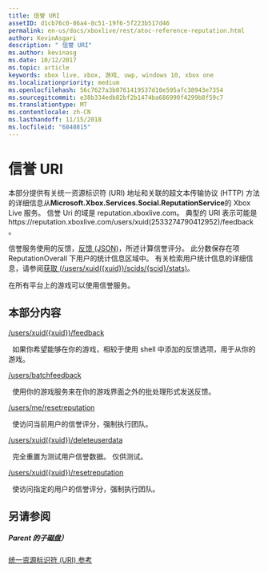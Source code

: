 ```yaml
---
title: 信誉 URI
assetID: d1cb76c0-86a4-8c51-19f6-5f223b517d46
permalink: en-us/docs/xboxlive/rest/atoc-reference-reputation.html
author: KevinAsgari
description: " 信誉 URI"
ms.author: kevinasg
ms.date: 10/12/2017
ms.topic: article
keywords: xbox live, xbox, 游戏, uwp, windows 10, xbox one
ms.localizationpriority: medium
ms.openlocfilehash: 56c7627a3b0761419537d10e595afc38943e7354
ms.sourcegitcommit: e38b334edb82bf2b1474ba686990f4299b8f59c7
ms.translationtype: MT
ms.contentlocale: zh-CN
ms.lasthandoff: 11/15/2018
ms.locfileid: "6848815"
---
```

# <a name="reputation-uris"></a>信誉 URI
 
本部分提供有关统一资源标识符 (URI) 地址和关联的超文本传输协议 (HTTP) 方法的详细信息从**Microsoft.Xbox.Services.Social.ReputationService**的 Xbox Live 服务。 信誉 Uri 的域是 reputation.xboxlive.com。 典型的 URI 表示可能是https://reputation.xboxlive.com/users/xuid(2533274790412952)/feedback。 
 
信誉服务使用的反馈，[反馈 (JSON)](../../json/json-feedback.md)，所述计算信誉评分。 此分数保存在项 ReputationOverall 下用户的统计信息区域中。 有关检索用户统计信息的详细信息，请参阅[获取 (/users/xuid({xuid})/scids/{scid}/stats)](../userstats/uri-usersxuidscidsscidstatsget.md)。 
 
在所有平台上的游戏可以使用信誉服务。
 
<a id="ID4EMB"></a>

 
## <a name="in-this-section"></a>本部分内容

[/users/xuid({xuid})/feedback](uri-reputationusersxuidfeedback.md)

&nbsp;&nbsp;如果你希望能够在你的游戏，相较于使用 shell 中添加的反馈选项，用于从你的游戏。

[/users/batchfeedback](uri-reputationusersbatchfeedback.md)

&nbsp;&nbsp;使用你的游戏服务来在你的游戏界面之外的批处理形式发送反馈。

[/users/me/resetreputation](uri-usersmeresetreputation.md)

&nbsp;&nbsp;使访问当前用户的信誉评分，强制执行团队。

[/users/xuid({xuid})/deleteuserdata](uri-usersxuiddeleteuserdata.md)

&nbsp;&nbsp;完全重置为测试用户信誉数据。 仅供测试。

[/users/xuid({xuid})/resetreputation](uri-usersxuidresetreputation.md)

&nbsp;&nbsp;使访问指定的用户的信誉评分，强制执行团队。
 
<a id="ID4E5B"></a>

 
## <a name="see-also"></a>另请参阅
 
<a id="ID4EAC"></a>

 
##### <a name="parent"></a>Parent 的子磁盘） 

[统一资源标识符 (URI) 参考](../atoc-xboxlivews-reference-uris.md)

   